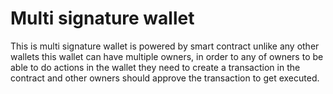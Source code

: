 # Multi signature wallet

This is multi signature wallet is powered by smart contract unlike any other wallets this wallet can have multiple owners, in order to any of owners to be able to do actions in the wallet they need to create a transaction in the contract and other owners should approve the transaction to get executed.
